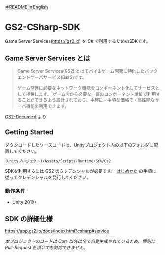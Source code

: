 [⇒README in English](README-en.md)

# GS2-CSharp-SDK

Game Server Services(https://gs2.io) を C# で利用するためのSDKです。

## Game Server Services とは

> Game Server Services(GS2) とはモバイルゲーム開発に特化したバックエンドサーバサービス(BaaS)です。
>
> ゲーム開発に必要なネットワーク機能をコンポーネント化してサービスとして提供します。 ゲーム内から必要な一部のコンポーネント単位で利用することができるよう設計されており、手軽に・手頃な価格で・高性能なサーバ機能を利用できます。

[GS2-Document](https://app.gs2.io/docs/index.html) より

## Getting Started

ダウンロードしたソースコードは、Unityプロジェクト内の以下のフォルダに配置してください。

`(Unityプロジェクト)/Assets/Scripts/Runtime/Sdk/Gs2`

SDKを利用するには GS2 のクレデンシャルが必要です。
[はじめかた](https://app.gs2.io/docs/index.html#get-start) の手順に従ってクレデンシャルを発行してください。

### 動作条件

- Unity 2019+

## SDK の詳細仕様

https://app.gs2.io/docs/index.html?csharp#service

*本プロジェクトのコードは Core 以外は全て自動生成されているため、個別に Pull-Request を頂いても対応できません。*
